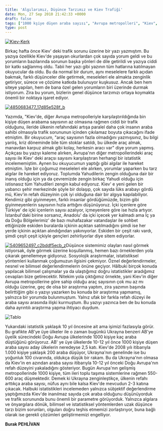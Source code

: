 ```yaml
---
title: 'Algılarımız, Düşünce Tarzımız ve Kiev Trafiği'
date: Mon, 27 Sep 2010 21:42:33 +0000
draft: false
tags: ["1000 kşiye düşen araba sayısı", "Avrupa metropolleri", "Kiev", "Kiev Trafiği", "Kiev Trafik Sorunu", "trafikte istatistiksel yöntemler", "Ukrayna Türk toplumu", "Yaşam"]
type: post
---
```


[![Kiev-Kerk](http://burakpehlivan.org/wp-content/uploads/2010/09/Kiev-Kerk.jpg)](http://burakpehlivan.org/63/algilarimiz-dusunce-tarzimiz-ve-kiev-trafigi-28-eylul-2010/kiev-kerk/)


Birkaç hafta önce Kiev' deki trafik sorunu üzerine bir yazı yazmıştım. Bu yazıya özellikle Kiev'de yaşayan okurlardan çok sayıda yorum geldi ve bu yorumların bazılarında sorunun başka yönleri de dile getirildi ve yazıya ciddi bir katkı sağlanmış oldu. Tabii her yazı gibi yazının tüm hatlarına katılmayan okuyucular da oldu. Bu da normal bir durum, aynı meselelere farklı açıdan bakmak, farklı düşünceler dile getirmek, meseleleri ele almakta zenginlik getiriyor, sürece ve çözüme katkıda bulunuyor kuşkusuz. Ancak ben hem siteye yapılan, hem de bana özel gelen yorumların biri üzerinde durmak istiyorum. Zira bu yorum, bizlerin genel düşünce tarzımızı ortaya koymakta önemli bir noktaya işaret ediyor.


[![4850683477_17d85e528f_b](http://burakpehlivan.org/wp-content/uploads/2010/09/4850683477_17d85e528f_b.jpg)](http://burakpehlivan.org/63/algilarimiz-dusunce-tarzimiz-ve-kiev-trafigi-28-eylul-2010/4850683477_17d85e528f_b/)


Yazımda, "Kiev'de, diğer Avrupa metropolleriyle karşılaştırıldığında bin kişiye düşen arabama sayısının az olmasına rağmen ciddi bir trafik olduğunu, ileride ülkenin refahındaki artışa paralel daha çok insanın araba sahibi olmasıyla trafik sorununun içinden çıkılamaz boyuta çıkacağını ifade etmiştim. Bir okuyucum, "araç sayısının fazla olmadığını yazmışsınız, bu bilgi yanlış, kriz döneminde bile tüm stoklar satıldı, bu ülkede araç almak, manavdan karpuz almak gibi kolay, herkesin aracı var" diye yorum yapmış. Açıkçası bu yazıyı kaleme alırken, Avrupa'nın diğer metropollerindeki araç sayısı ile Kiev' deki araçsı sayısını karşılaştıran herhangi bir istatistik incelememiştim. Aynen bu okuyucumun yaptığı gibi algılar ile hareket etmiştim. İşte bir çoğumuz meseleleri ele alırken, yorumlar yaparken bu tarz algılar ile hareket ediyoruz. Toplumda Yahudilerin zengin olduğuna dair bir inanış olduğu için ya da çevremizde zengin birkaç Yahudi olduğu için istisnasız tüm Yahudileri zengin kabul ediyoruz. Kiev' e yeni gelen bir yabancı şehir merkezinde şöyle bir dolaşıp, çok sayıda lüks arabayı gördü mü, Kiev'in refah düzeyinin çok iyi olduğuna dair bir algıya kapılabiliyor. Kendimiz gibi giyinmeyen, farklı insanlar gördüğümüzde, bizim gibi giyinmeyenlerin sayısının hızla arttığını düşünüyoruz. İçki içenlere göre Türkiye' de içki içenlerin sayısı azalıyor, içmeyenlere göre ise hızla artıyor. İstanbul'daki birine sorsanız, Anadolu' da içki içecek yer kalmadı ama İç ya da Doğu Bölgelerimiz' de bazı muhafazakar vatandaşlar ile sohbet ettiğinizde eskiden buralarda içkinin açıktan satılmadığını şimdi ise her yerde içkinin açıktan alındığından yakınıyorlar. Eskiden bir çeşit rakı vardı, şimdi çeşit çeşit içkiyle gençleri zehirliyorlar diye sitem ediyorlar.




[![5409652497_c2bddf5ecb_z](http://burakpehlivan.org/wp-content/uploads/2010/09/5409652497_c2bddf5ecb_z.jpg)](http://burakpehlivan.org/63/algilarimiz-dusunce-tarzimiz-ve-kiev-trafigi-28-eylul-2010/5409652497_c2bddf5ecb_z/)Düşünce sistemimiz olayları nasıl görmek istiyorsak, öyle görmek üzerine koşullanmış, hemen bazı örneklerden yola çıkarak genellemeye gidiyoruz. Sosyolojik araştırmalar, istatistiksel yöntemleri kullanmak çoğumuzun ilgisini çekmiyor. Öznel değerlendirmeler, nesnel ve bilimsel değerlendirmelerin önüne geçiyor. Hâlbuki birçok konuda yapılacak bilimsel çalışmalar ya da ulaştığımız doğru istatistikler aradığımız cevapları bize getirecektir. Nitekim yola çıktığımız örnekte, yani Kiev'in diğer Avrupa metropollerine göre sahip olduğu araç sayısının çok mu az mı olduğu üzerine, geç de olsa bir araştırma yaptım, zira yazımın başında belirttiğim gibi o yazıyı yazarken bu konuda bir araştırma yapmamış, yalnızca bir yorumda bulunmuştum. Yalnız ufak bir farkla refah düzeyi ile araba sayısı arasında ilişki kurmuştum. Bu yazıyı yazınca ben de bu konuda daha ayrıntılı araştırma yapma ihtiyacı duydum.




![Tablo](http://www.turkhaber.com.ua/images/stories/Tablo.jpg)




Yukarıdaki istatistik yaklaşık 10 yıl öncesine ait ama işimizi fazlasıyla görür. Bu grafikte AB'ye üye ülkeler ile o zaman bugünkü Ukrayna benzeri AB'ye üyelik sürecindeki Doğu Avrupa ülkelerinde 1000 kişiye kaç araba düştüğünü görüyoruz. AB' ye üye ülkelerde 10-12 yıl önce 1000 kişiye düşen araba sayısı aday ülkelerin neredeyse 2,5 katı. Kiev'de 2008 yılı itibarıyla 1.000 kişiye yaklaşık 200 araba düşüyor, Ukrayna'nın genelinde ise bu yoğunluk 100 civarında, oldukça düşük bir rakam. Bu da Ukrayna'nın olmasa da Kiev'in en azından araba sayısı itibarıyla 10-12 yıl önceki Doğu Avrupa'nın refah düzeyini yakaladığını gösteriyor. Bugün Avrupa'nın gelişmiş metropollerinde 1000 kişiye, tüm ileri toplu taşıma sistemlerine rağmen 550- 600 araç düşmektedir. Demek ki Ukrayna zenginleştikçe, ülkenin refahı arttıkça araba sayısı, nüfus aynı bile kalsa Kiev'de mevcudun 2-3 katına çıkacak. Halbuki istatistikleri incelemeden yalnızca sübjektif değerlendirme yaptığımızda Kiev'de inanılmaz sayıda çok araba olduğunu düşünüyorduk ve trafik sorununda bunu önemli bir parametre görüyorduk. Yalnızca algılara ve önyargılara dönük, bilimsel ve istatistiksel yöntemlerden uzak düşünce tarzı bizim sorunları, olguları doğru teşhis etmemizi zorlaştırıyor, buna bağlı olarak ise gerekli çözümleri geliştirmemizi engelliyor.




**Burak PEHLİVAN**